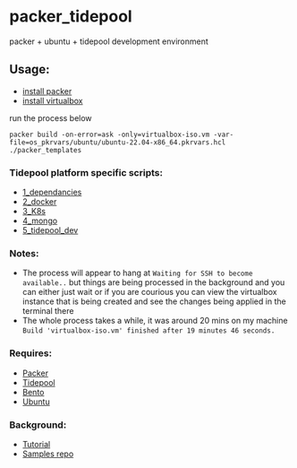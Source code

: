 # packer_tidepool
 packer + ubuntu + tidepool development environment 

## Usage:

- [install packer](https://developer.hashicorp.com/packer/downloads)
- [install virtualbox](https://www.virtualbox.org/wiki/Downloads)

run the process below 

```
packer build -on-error=ask -only=virtualbox-iso.vm -var-file=os_pkrvars/ubuntu/ubuntu-22.04-x86_64.pkrvars.hcl  ./packer_templates
```


### Tidepool platform specific scripts:

 - [1_dependancies](./packer_templates/scripts/_tidepool/1_dependancies.sh)
 - [2_docker](./packer_templates/scripts/_tidepool/2_docker.sh)
 - [3_K8s](./packer_templates/scripts/_tidepool/3_k8s.sh)
 - [4_mongo](./packer_templates/scripts/_tidepool/4_mongo.sh)
 - [5_tidepool_dev](./packer_templates/scripts/_tidepool/5_tidepool_dev.sh)

### Notes:

- The process will appear to hang at `Waiting for SSH to become available..` but things are being processed in the background and you  can either just wait or if you are courious you can view the virtualbox instance that is being created and see the changes being applied in the terminal there 
- The whole process takes a while, it was around 20 mins on my machine `Build 'virtualbox-iso.vm' finished after 19 minutes 46 seconds.`

### Requires: 
 
- [Packer](https://developer.hashicorp.com/packer/downloads)
- [Tidepool](https://github.com/tidepool-org/development)
- [Bento](https://github.com/chef/bento)
- [Ubuntu](https://ubuntu.com)

### Background: 

- [Tutorial](https://betterprogramming.pub/create-a-self-contained-and-portable-kubernetes-cluster-with-k3s-and-packer-16aa43899e2f)
- [Samples repo](https://github.com/brandonleegit/PackerBuilds)
